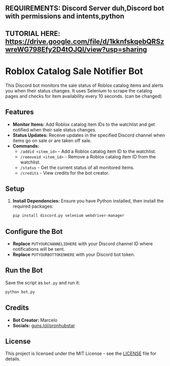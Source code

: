 ## REQUIREMENTS: Discord Server duh,Discord bot with permissions and intents,python
## TUTORIAL HERE: https://drive.google.com/file/d/1kknfskqebQRSzwreWG798Efy2D4tOJQl/view?usp=sharing
# Roblox Catalog Sale Notifier Bot

This Discord bot monitors the sale status of Roblox catalog items and alerts you when their status changes. It uses Selenium to scrape the catalog pages and checks for item availability every 10 seconds. (can be changed)

## Features

- **Monitor Items:** Add Roblox catalog item IDs to the watchlist and get notified when their sale status changes.
- **Status Updates:** Receive updates in the specified Discord channel when items go on sale or are taken off sale.
- **Commands:**
  - `/addid <item_id>` - Add a Roblox catalog item ID to the watchlist.
  - `/removeid <item_id>` - Remove a Roblox catalog item ID from the watchlist.
  - `/status` - Get the current status of all monitored items.
  - `/credits` - View credits for the bot creator.

## Setup

1. **Install Dependencies:**
   Ensure you have Python installed, then install the required packages:
   ```bash
   pip install discord.py selenium webdriver-manager
   ```
## Configure the Bot

- **Replace** `PUTYOURCHANNELIDHERE` with your Discord channel ID where notifications will be sent.
- **Replace** `PUTYOURBOTTOKENHERE` with your Discord bot token.

## Run the Bot

Save the script as `bot.py` and run it:

```bash
python bot.py
```
## Credits

- **Bot Creator:** Marcelo
- **Socials:** [guns.lol/pronhubstar](https://guns.lol/pronhubstar)

## License

This project is licensed under the MIT License - see the [LICENSE](LICENSE) file for details.
